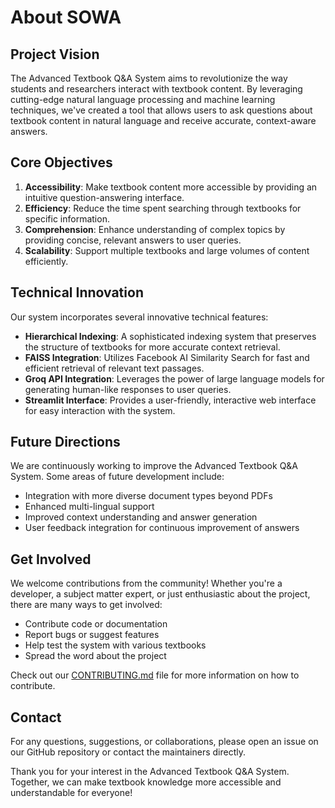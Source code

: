 # About SOWA

## Project Vision

The Advanced Textbook Q&A System aims to revolutionize the way students and researchers interact with textbook content. By leveraging cutting-edge natural language processing and machine learning techniques, we've created a tool that allows users to ask questions about textbook content in natural language and receive accurate, context-aware answers.

## Core Objectives

1. **Accessibility**: Make textbook content more accessible by providing an intuitive question-answering interface.
2. **Efficiency**: Reduce the time spent searching through textbooks for specific information.
3. **Comprehension**: Enhance understanding of complex topics by providing concise, relevant answers to user queries.
4. **Scalability**: Support multiple textbooks and large volumes of content efficiently.

## Technical Innovation

Our system incorporates several innovative technical features:

- **Hierarchical Indexing**: A sophisticated indexing system that preserves the structure of textbooks for more accurate context retrieval.
- **FAISS Integration**: Utilizes Facebook AI Similarity Search for fast and efficient retrieval of relevant text passages.
- **Groq API Integration**: Leverages the power of large language models for generating human-like responses to user queries.
- **Streamlit Interface**: Provides a user-friendly, interactive web interface for easy interaction with the system.

## Future Directions

We are continuously working to improve the Advanced Textbook Q&A System. Some areas of future development include:

- Integration with more diverse document types beyond PDFs
- Enhanced multi-lingual support
- Improved context understanding and answer generation
- User feedback integration for continuous improvement of answers

## Get Involved

We welcome contributions from the community! Whether you're a developer, a subject matter expert, or just enthusiastic about the project, there are many ways to get involved:

- Contribute code or documentation
- Report bugs or suggest features
- Help test the system with various textbooks
- Spread the word about the project

Check out our [CONTRIBUTING.md](CONTRIBUTING.md) file for more information on how to contribute.

## Contact

For any questions, suggestions, or collaborations, please open an issue on our GitHub repository or contact the maintainers directly.

Thank you for your interest in the Advanced Textbook Q&A System. Together, we can make textbook knowledge more accessible and understandable for everyone!
